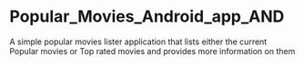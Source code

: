 # Popular_Movies_Android_app_AND
A simple popular movies lister application that lists either the current Popular movies or Top rated movies and provides more information on them

